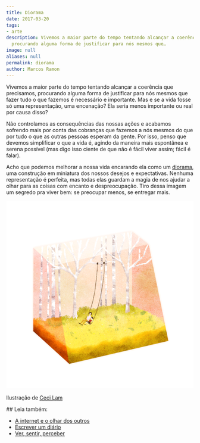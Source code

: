 ```yaml
---
title: Diorama
date: 2017-03-20
tags:
- arte
description: Vivemos a maior parte do tempo tentando alcançar a coerência que precisamos,
  procurando alguma forma de justificar para nós mesmos que…
image: null
aliases: null
permalink: diorama
author: Marcos Ramon
---
```

Vivemos a maior parte do tempo tentando alcançar a coerência que precisamos, procurando alguma forma de justificar para nós mesmos que fazer tudo o que fazemos é necessário e importante. Mas e se a vida fosse só uma representação, uma encenação? Ela seria menos importante ou real por causa disso?

Não controlamos as consequências das nossas ações e acabamos sofrendo mais por conta das cobranças que fazemos a nós mesmos do que por tudo o que as outras pessoas esperam da gente. Por isso, penso que devemos simplificar o que a vida é, agindo da maneira mais espontânea e serena possível (mas digo isso ciente de que não é fácil viver assim; fácil é falar).

Acho que podemos melhorar a nossa vida encarando ela como um [diorama](https://pt.wikipedia.org/wiki/Diorama), uma construção em miniatura dos nossos desejos e expectativas. Nenhuma representação é perfeita, mas todas elas guardam a magia de nos ajudar a olhar para as coisas com encanto e despreocupação. Tiro dessa imagem um segredo pra viver bem: se preocupar menos, se entregar mais.

<img src="/assets/img/diorama-medium.gif">

Ilustração de [Ceci Lam](https://www.behance.net/ceciilam)


<div class="leia-tambem" markdown="1">
## Leia também:

- <a href="/a-internet-e-o-olhar-dos-outros">A internet e o olhar dos outros</a>
- <a href="/escrever-um-diario">Escrever um diário</a>
- <a href="/ver-sentir-perceber">Ver, sentir, perceber</a>
</div>